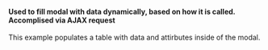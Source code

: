 **Used to fill modal with data dynamically, based on how it is called. Accomplised via AJAX request**
<br>
<br>
This example populates a table with data and attirbutes inside of the modal.
